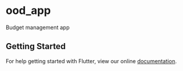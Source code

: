 # ood_app

Budget management app

## Getting Started

For help getting started with Flutter, view our online
[documentation](https://flutter.io/).
